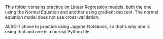This folder contains practice on Linear Regression models, both the one using the Normal Equation
and another using gradient descent. The normal equation model does not use cross-validation.

ALSO:
I chose to practice using Jupyter Notebook, so that's why one is using that and one is a normal Python file.